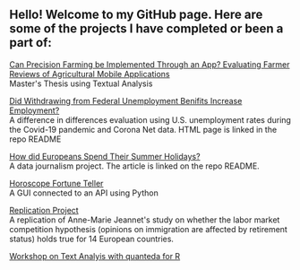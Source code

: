 ## Hello! Welcome to my GitHub page. Here are some of the projects I have completed or been a part of:

[Can Precision Farming be Implemented Through an App? Evaluating Farmer Reviews of Agricultural Mobile Applications](https://github.com/KathrynMalchow/Thesis_Analysis)
<br /> Master's Thesis using Textual Analysis

[Did Withdrawing from Federal Unemployment Benifits Increase Employment?](https://github.com/KathrynMalchow/Federal_Pandemic_Benefits)
<br /> A difference in differences evaluation using U.S. unemployment rates during the Covid-19 pandemic and Corona Net data. HTML page is linked in the repo README

[How did Europeans Spend Their Summer Holidays?](https://github.com/LisaPramann/tourism-trends-covid)
<br /> A data journalism project. The article is linked on the repo README.

[Horoscope Fortune Teller](https://github.com/KathrynMalchow/PythonGroupKHF)
<br /> A GUI connected to an API using Python

[Replication Project](https://htmlpreview.github.io/?https://github.com/KathrynMalchow/kmprojects.github.io/blob/gh-pages/Replication_Project.html)
<br />A replication of Anne-Marie Jeannet's study on whether the labor market competition hypothesis (opinions on immigration are affected by retirement status) holds true for 14 European countries.

[Workshop on Text Analyis with quanteda for R](https://rawcdn.githack.com/intro-to-data-science-21-workshop/14-FedericoMammana-Quanteda-/4b24d79ec80a06a8018faf687055b2f573396869/Presentation/Text-analysis-with-quanteda---Presentation.html)
